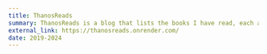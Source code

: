 ```yaml
---
title: ThanosReads
summary: ThanosReads is a blog that lists the books I have read, each accompanied by a quote from the book.
external_link: https://thanosreads.onrender.com/
date: 2019-2024
---
```

